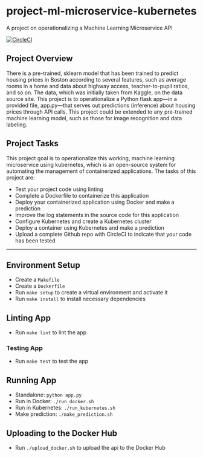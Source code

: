# project-ml-microservice-kubernetes
A project on operationalizing a Machine Learning Microservice API

[![CircleCI](https://circleci.com/gh/sabbir420/project-ml-microservice-kubernetes.svg?style=shield)](https://app.circleci.com/pipelines/github/sabbir420/project-ml-microservice-kubernetes)

<h2>Project Overview</h2>

<p>There is a pre-trained, sklearn model that has been trained to predict housing prices in Boston according to several features, such as average rooms in a home and data about highway access, teacher-to-pupil ratios, and so on. The data, which was initially taken from Kaggle, on the data source site. This project is to operationalize a Python flask app—in a provided file, app.py—that serves out predictions (inference) about housing prices through API calls. This project could be extended to any pre-trained machine learning model, such as those for image recognition and data labeling.
</p>

<h2>Project Tasks</h2>

<p>This project goal is to operationalize this working, machine learning microservice using kubernetes, which is an open-source system for automating the management of containerized applications. The tasks of this project are:
</p>
<ul>
    <li>Test your project code using linting</li>
    <li>Complete a Dockerfile to containerize this application</li>
    <li>Deploy your containerized application using Docker and make a prediction</li>
    <li>Improve the log statements in the source code for this application</li>
    <li>Configure Kubernetes and create a Kubernetes cluster</li>
    <li>Deploy a container using Kubernetes and make a prediction</li>
    <li>Upload a complete Github repo with CircleCI to indicate that your code has been tested</li>
</ul>

***

<h2>Environment Setup</h2>

<ul>
  <li>Create a <code>Makefile</code></li>
  <li>Create a <code>Dockerfile</code></li>
  <li>Run <code>make setup</code> to create a virtual environment and activate it</li>
  <li>Run <code>make install</code> to install necessary dependencies</li>
</ul>

<h2>Linting App</h2>

<ul>
  <li>Run <code>make lint</code> to lint the app</li>
</ul>

<h3>Testing App</h2>

<ul>
  <li>Run <code>make test</code> to test the app</li>
</ul>

<h2>Running App</h2>

<ul>
  <li>Standalone: <code>python app.py</code></li>
  <li>Run in Docker: <code>./run_docker.sh</code></li>
  <li>Run in Kubernetes: <code>./run_kubernetes.sh</code></li>
  <li>Make prediction: <code>./make_prediction.sh</code></li>
</ul>

<h2>Uploading to the Docker Hub</h2>

<ul>
  <li>Run <code>./upload_docker.sh</code> to upload the api to the Docker Hub</li>
</ul>